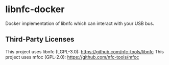 # libnfc-docker
Docker implementation of libnfc which can interact with your USB bus.

## Third-Party Licenses

This project uses libnfc (LGPL-3.0): https://github.com/nfc-tools/libnfc
This project uses mfoc (GPL-2.0): https://github.com/nfc-tools/mfoc
